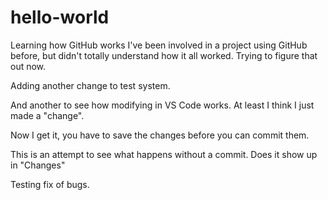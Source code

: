 # hello-world
Learning how GitHub works
I've been involved in a project using GitHub before, but didn't totally understand how it all worked.  Trying to figure that out now.

Adding another change to test system.

And another to see how modifying in VS Code works.  At least I think I just made a "change".

Now I get it, you have to save the changes before you can commit them.

This is an attempt to see what happens without a commit.  Does it show up in "Changes"

Testing fix of bugs.